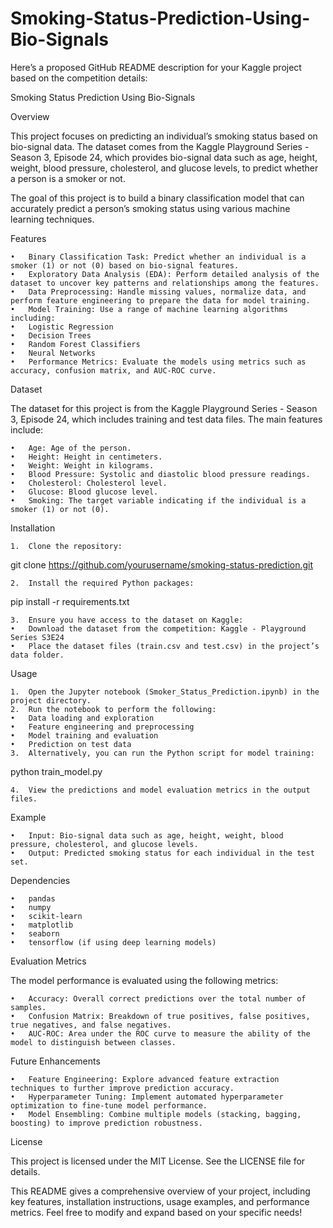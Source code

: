 # Smoking-Status-Prediction-Using-Bio-Signals
Here’s a proposed GitHub README description for your Kaggle project based on the competition details:

Smoking Status Prediction Using Bio-Signals

Overview

This project focuses on predicting an individual’s smoking status based on bio-signal data. The dataset comes from the Kaggle Playground Series - Season 3, Episode 24, which provides bio-signal data such as age, height, weight, blood pressure, cholesterol, and glucose levels, to predict whether a person is a smoker or not.

The goal of this project is to build a binary classification model that can accurately predict a person’s smoking status using various machine learning techniques.

Features

	•	Binary Classification Task: Predict whether an individual is a smoker (1) or not (0) based on bio-signal features.
	•	Exploratory Data Analysis (EDA): Perform detailed analysis of the dataset to uncover key patterns and relationships among the features.
	•	Data Preprocessing: Handle missing values, normalize data, and perform feature engineering to prepare the data for model training.
	•	Model Training: Use a range of machine learning algorithms including:
	•	Logistic Regression
	•	Decision Trees
	•	Random Forest Classifiers
	•	Neural Networks
	•	Performance Metrics: Evaluate the models using metrics such as accuracy, confusion matrix, and AUC-ROC curve.

Dataset

The dataset for this project is from the Kaggle Playground Series - Season 3, Episode 24, which includes training and test data files. The main features include:

	•	Age: Age of the person.
	•	Height: Height in centimeters.
	•	Weight: Weight in kilograms.
	•	Blood Pressure: Systolic and diastolic blood pressure readings.
	•	Cholesterol: Cholesterol level.
	•	Glucose: Blood glucose level.
	•	Smoking: The target variable indicating if the individual is a smoker (1) or not (0).

Installation

	1.	Clone the repository:

git clone https://github.com/yourusername/smoking-status-prediction.git


	2.	Install the required Python packages:

pip install -r requirements.txt


	3.	Ensure you have access to the dataset on Kaggle:
	•	Download the dataset from the competition: Kaggle - Playground Series S3E24
	•	Place the dataset files (train.csv and test.csv) in the project’s data folder.

Usage

	1.	Open the Jupyter notebook (Smoker_Status_Prediction.ipynb) in the project directory.
	2.	Run the notebook to perform the following:
	•	Data loading and exploration
	•	Feature engineering and preprocessing
	•	Model training and evaluation
	•	Prediction on test data
	3.	Alternatively, you can run the Python script for model training:

python train_model.py


	4.	View the predictions and model evaluation metrics in the output files.

Example

	•	Input: Bio-signal data such as age, height, weight, blood pressure, cholesterol, and glucose levels.
	•	Output: Predicted smoking status for each individual in the test set.

Dependencies

	•	pandas
	•	numpy
	•	scikit-learn
	•	matplotlib
	•	seaborn
	•	tensorflow (if using deep learning models)

Evaluation Metrics

The model performance is evaluated using the following metrics:

	•	Accuracy: Overall correct predictions over the total number of samples.
	•	Confusion Matrix: Breakdown of true positives, false positives, true negatives, and false negatives.
	•	AUC-ROC: Area under the ROC curve to measure the ability of the model to distinguish between classes.

Future Enhancements

	•	Feature Engineering: Explore advanced feature extraction techniques to further improve prediction accuracy.
	•	Hyperparameter Tuning: Implement automated hyperparameter optimization to fine-tune model performance.
	•	Model Ensembling: Combine multiple models (stacking, bagging, boosting) to improve prediction robustness.

License

This project is licensed under the MIT License. See the LICENSE file for details.

This README gives a comprehensive overview of your project, including key features, installation instructions, usage examples, and performance metrics. Feel free to modify and expand based on your specific needs!
